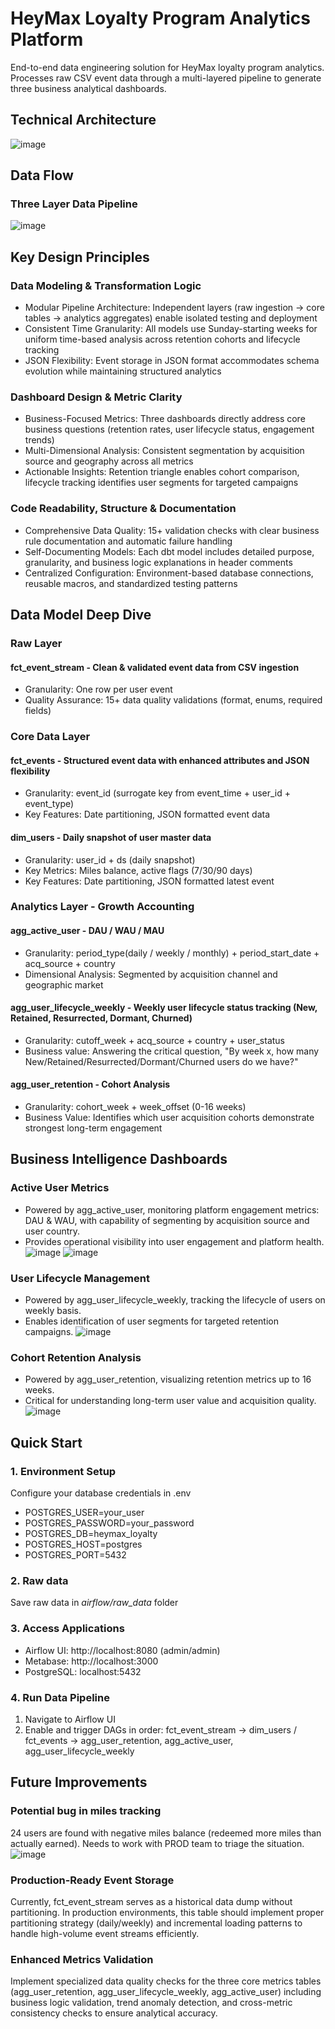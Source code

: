 # HeyMax Loyalty Program Analytics Platform

End-to-end data engineering solution for HeyMax loyalty program analytics. Processes raw CSV event data through a multi-layered pipeline to generate three business analytical dashboards. 


## Technical Architecture
![image](https://drive.google.com/uc?export=view&id=1SpB1suhX2RNIbtk8fzECRrXWOQafYgZJ)


## Data Flow
### Three Layer Data Pipeline
![image](https://drive.google.com/uc?export=view&id=1ryoZuRRCOQf3Arp5BOPsCZxZVFcn4erG)


## Key Design Principles

### Data Modeling & Transformation Logic
  - Modular Pipeline Architecture: Independent layers (raw ingestion → core tables → analytics aggregates) enable isolated testing and deployment
  - Consistent Time Granularity: All models use Sunday-starting weeks for uniform time-based analysis across retention cohorts and lifecycle tracking
  - JSON Flexibility: Event storage in JSON format accommodates schema evolution while maintaining structured analytics

### Dashboard Design & Metric Clarity
  - Business-Focused Metrics: Three dashboards directly address core business questions (retention rates, user lifecycle status, engagement trends)
  - Multi-Dimensional Analysis: Consistent segmentation by acquisition source and geography across all metrics
  - Actionable Insights: Retention triangle enables cohort comparison, lifecycle tracking identifies user segments for targeted campaigns

### Code Readability, Structure & Documentation
  - Comprehensive Data Quality: 15+ validation checks with clear business rule documentation and automatic failure handling
  - Self-Documenting Models: Each dbt model includes detailed purpose, granularity, and business logic explanations in header comments
  - Centralized Configuration: Environment-based database connections, reusable macros, and standardized testing patterns


## Data Model Deep Dive

### Raw Layer

#### fct_event_stream - Clean & validated event data from CSV ingestion
  - Granularity: One row per user event
  - Quality Assurance: 15+ data quality validations (format, enums, required fields)

### Core Data Layer

#### fct_events - Structured event data with enhanced attributes and JSON flexibility
  - Granularity: event_id (surrogate key from event_time + user_id + event_type)
  - Key Features: Date partitioning, JSON formatted event data

#### dim_users - Daily snapshot of user master data
  - Granularity: user_id + ds (daily snapshot)
  - Key Metrics: Miles balance, active flags (7/30/90 days)
  - Key Features: Date partitioning, JSON formatted latest event

### Analytics Layer - Growth Accounting

#### agg_active_user - DAU / WAU / MAU
  - Granularity: period_type(daily / weekly / monthly) + period_start_date + acq_source + country
  - Dimensional Analysis: Segmented by acquisition channel and geographic market

#### agg_user_lifecycle_weekly - Weekly user lifecycle status tracking (New, Retained, Resurrected, Dormant, Churned)
  - Granularity: cutoff_week + acq_source + country + user_status
  - Business value: Answering the critical question, "By week x, how many New/Retained/Resurrected/Dormant/Churned users do we have?"

#### agg_user_retention - Cohort Analysis
  - Granularity: cohort_week + week_offset (0-16 weeks)
  - Business Value: Identifies which user acquisition cohorts demonstrate strongest long-term engagement


## Business Intelligence Dashboards

### Active User Metrics
  - Powered by agg_active_user, monitoring platform engagement metrics: DAU & WAU, with capability of segmenting by acquisition source and user country.
  - Provides operational visibility into user engagement and platform health.
![image](https://drive.google.com/uc?export=view&id=10F6CnCbAB_t-BrObWYtReBT3tugXtJd-)
![image](https://drive.google.com/uc?export=view&id=1CEXXAzo1X1pL4X_o2BpFVuNRc0xUZ6Nq)

### User Lifecycle Management
  - Powered by agg_user_lifecycle_weekly, tracking the lifecycle of users on weekly basis. 
  - Enables identification of user segments for targeted retention campaigns.
![image](https://drive.google.com/uc?export=view&id=1hWmnUPkYgKCvvnL8XEfkKHVg13sSBMbS)

### Cohort Retention Analysis
  - Powered by agg_user_retention, visualizing retention metrics up to 16 weeks. 
  - Critical for understanding long-term user value and acquisition quality.
![image](https://drive.google.com/uc?export=view&id=1Hb1XvycSQeoi_8WbuuxmMSQJhbMQAEJS)


## Quick Start

### 1. Environment Setup
Configure your database credentials in .env
- POSTGRES_USER=your_user
- POSTGRES_PASSWORD=your_password
- POSTGRES_DB=heymax_loyalty
- POSTGRES_HOST=postgres
- POSTGRES_PORT=5432

### 2. Raw data
Save raw data in *airflow/raw_data* folder

### 3. Access Applications
- Airflow UI: http://localhost:8080 (admin/admin)
- Metabase: http://localhost:3000
- PostgreSQL: localhost:5432

### 4. Run Data Pipeline
1. Navigate to Airflow UI
2. Enable and trigger DAGs in order:
    fct_event_stream -> dim_users / fct_events -> agg_user_retention, agg_active_user, agg_user_lifecycle_weekly


## Future Improvements

### Potential bug in miles tracking
24 users are found with negative miles balance (redeemed more miles than actually earned). Needs to work with PROD team to triage the situation.
![image](https://drive.google.com/uc?export=view&id=1xI_JhmfRLfbOsi192DMdcwRK9KyGOC9w)

### Production-Ready Event Storage
Currently, fct_event_stream serves as a historical data dump without partitioning. In production environments, this table should implement proper partitioning strategy (daily/weekly) and incremental loading patterns to handle high-volume event streams efficiently.

### Enhanced Metrics Validation
Implement specialized data quality checks for the three core metrics tables (agg_user_retention, agg_user_lifecycle_weekly, agg_active_user) including business logic validation, trend anomaly detection, and cross-metric consistency checks to ensure analytical accuracy.